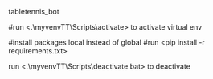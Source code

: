 tabletennis_bot




#run <.\myvenvTT\Scripts\activate> to activate virtual env

#install packages local instead of global
#run <pip install -r requirements.txt>

run <.\myvenvTT\Scripts\deactivate.bat> to deactivate
